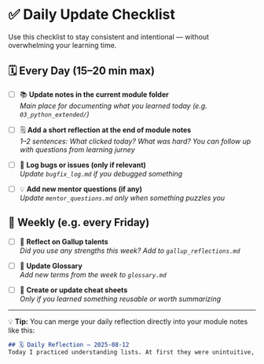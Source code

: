 # ✅ Daily Update Checklist

Use this checklist to stay consistent and intentional — without overwhelming your learning time.

## 🗓️ Every Day (15–20 min max)

- [ ] 📚 **Update notes in the current module folder**  
  _Main place for documenting what you learned today (e.g. `03_python_extended/`)_

- [ ] 🗒️ **Add a short reflection at the end of module notes**  
  _1–2 sentences: What clicked today? What was hard? You can follow up with questions from learning jurney_

- [ ] 🐞 **Log bugs or issues (only if relevant)**  
  _Update `bugfix_log.md` if you debugged something_

- [ ] 💡 **Add new mentor questions (if any)**  
  _Update `mentor_questions.md` only when something puzzles you_

## 🌱 Weekly (e.g. every Friday)

- [ ] 🌱 **Reflect on Gallup talents**  
  _Did you use any strengths this week? Add to `gallup_reflections.md`_

- [ ] 🧠 **Update Glossary**  
  _Add new terms from the week to `glossary.md`_

- [ ] 🧾 **Create or update cheat sheets**  
  _Only if you learned something reusable or worth summarizing_

---

💡 **Tip:** You can merge your daily reflection directly into your module notes like this:

```markdown
## 🗓️ Daily Reflection – 2025-08-12
Today I practiced understanding lists. At first they were unintuitive, but after a few examples I started to understand them.
